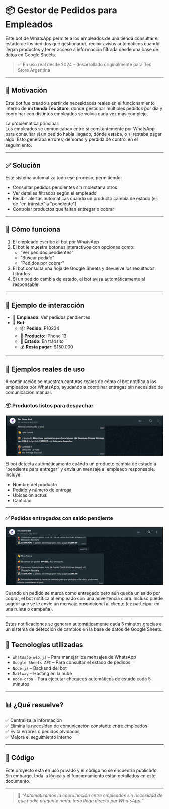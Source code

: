# 📦 Gestor de Pedidos para Empleados

Este bot de WhatsApp permite a los empleados de una tienda consultar el estado de los pedidos que gestionaron, recibir avisos automáticos cuando llegan productos y tener acceso a información filtrada desde una base de datos en Google Sheets.

> ✅ En uso real desde 2024 – desarrollado originalmente para Tec Store Argentina

---

## 🎯 Motivación

Este bot fue creado a partir de necesidades reales en el funcionamiento interno de **mi tienda Tec Store**, donde gestionar múltiples pedidos por día y coordinar con distintos empleados se volvía cada vez más complejo.

La problemática principal:  
Los empleados se comunicaban entre sí constantemente por WhatsApp para consultar si un pedido había llegado, dónde estaba, o si restaba pagar algo. Esto generaba errores, demoras y pérdida de control en el seguimiento.

---

## ✅ Solución

Este sistema automatiza todo ese proceso, permitiendo:

- Consultar pedidos pendientes sin molestar a otros
- Ver detalles filtrados según el empleado
- Recibir alertas automáticas cuando un producto cambia de estado (ej: de "en tránsito" a "pendiente")
- Controlar productos que faltan entregar o cobrar

---

## 📱 Cómo funciona

1. El empleado escribe al bot por WhatsApp
2. El bot le muestra botones interactivos con opciones como:
   - "Ver pedidos pendientes"
   - "Buscar pedido"
   - "Pedidos por cobrar"
3. El bot consulta una hoja de Google Sheets y devuelve los resultados filtrados
4. Si un pedido cambia de estado, el bot avisa automáticamente al responsable

---

## 💬 Ejemplo de interacción

- 👤 **Empleado**: Ver pedidos pendientes  
- 🤖 **Bot**:  
  - 📦 **Pedido**: P10234  
  - 📱 **Producto**: iPhone 13  
  - 🚚 **Estado**: En tránsito  
  - 💰 **Resta pagar**: $150.000  

---
## 🧪 Ejemplos reales de uso

A continuación se muestran capturas reales de cómo el bot notifica a los empleados por WhatsApp, ayudando a coordinar entregas sin necesidad de comunicación manual.

### 📦 Productos listos para despachar

<p align="center">
  <img src="./images/notificacion-despacho.png" width="500"/>
</p>

El bot detecta automáticamente cuándo un producto cambia de estado a “pendiente para entregar” y envía un mensaje al empleado responsable. Incluye:

- Nombre del producto
- Pedido y número de entrega
- Ubicación actual
- Cantidad

---

### ✅ Pedidos entregados con saldo pendiente

<p align="center">
  <img src="./images/pedido-entregado.png" width="500"/>
</p>

Cuando un pedido se marca como entregado pero aún queda un saldo por cobrar, el bot notifica al empleado con una advertencia clara. Incluso puede sugerir que se le envíe un mensaje promocional al cliente (ej: participar en una ruleta o campaña).

---

Estas notificaciones se generan automáticamente cada 5 minutos gracias a un sistema de detección de cambios en la base de datos de Google Sheets.

## 🧠 Tecnologías utilizadas

- `whatsapp-web.js` – Para manejar los mensajes de WhatsApp
- `Google Sheets API` – Para consultar el estado de pedidos
- `Node.js` – Backend del bot
- `Railway` – Hosting en la nube
- `node-cron` – Para ejecutar chequeos automáticos de estado cada 5 minutos

---

## 📊 ¿Qué resuelve?

✅ Centraliza la información  
✅ Elimina la necesidad de comunicación constante entre empleados  
✅ Evita errores o pedidos olvidados  
✅ Mejora el seguimiento interno

---

## 🔐 Código

Este proyecto está en uso privado y el código no se encuentra publicado. Sin embargo, toda la lógica y el funcionamiento están detallados en este documento.

---

> 💬 *“Automatizamos la coordinación entre empleados sin necesidad de que nadie pregunte nada: todo llega directo por WhatsApp.”*


